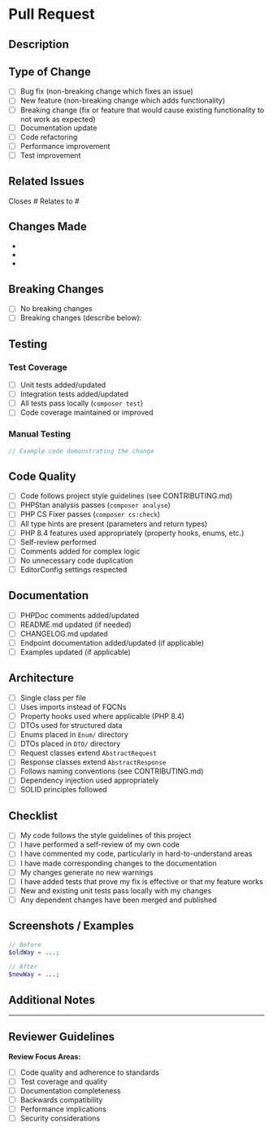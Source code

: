 # Pull Request

## Description
<!-- Provide a clear and concise description of your changes -->

## Type of Change
<!-- Mark the relevant option with an "x" -->

- [ ] Bug fix (non-breaking change which fixes an issue)
- [ ] New feature (non-breaking change which adds functionality)
- [ ] Breaking change (fix or feature that would cause existing functionality to not work as expected)
- [ ] Documentation update
- [ ] Code refactoring
- [ ] Performance improvement
- [ ] Test improvement

## Related Issues
<!-- Link related issues here using #issue_number -->
Closes #
Relates to #

## Changes Made
<!-- List the main changes made in this PR -->

-
-
-

## Breaking Changes
<!-- If this introduces breaking changes, describe them here and update CHANGELOG.md -->

- [ ] No breaking changes
- [ ] Breaking changes (describe below):

## Testing
<!-- Describe how you tested your changes -->

### Test Coverage
- [ ] Unit tests added/updated
- [ ] Integration tests added/updated
- [ ] All tests pass locally (`composer test`)
- [ ] Code coverage maintained or improved

### Manual Testing
<!-- Describe manual testing performed -->

```php
// Example code demonstrating the change
```

## Code Quality
<!-- Confirm code quality checks -->

- [ ] Code follows project style guidelines (see CONTRIBUTING.md)
- [ ] PHPStan analysis passes (`composer analyse`)
- [ ] PHP CS Fixer passes (`composer cs:check`)
- [ ] All type hints are present (parameters and return types)
- [ ] PHP 8.4 features used appropriately (property hooks, enums, etc.)
- [ ] Self-review performed
- [ ] Comments added for complex logic
- [ ] No unnecessary code duplication
- [ ] EditorConfig settings respected

## Documentation
<!-- Confirm documentation updates -->

- [ ] PHPDoc comments added/updated
- [ ] README.md updated (if needed)
- [ ] CHANGELOG.md updated
- [ ] Endpoint documentation added/updated (if applicable)
- [ ] Examples updated (if applicable)

## Architecture
<!-- Confirm adherence to project architecture -->

- [ ] Single class per file
- [ ] Uses imports instead of FQCNs
- [ ] Property hooks used where applicable (PHP 8.4)
- [ ] DTOs used for structured data
- [ ] Enums placed in `Enum/` directory
- [ ] DTOs placed in `DTO/` directory
- [ ] Request classes extend `AbstractRequest`
- [ ] Response classes extend `AbstractResponse`
- [ ] Follows naming conventions (see CONTRIBUTING.md)
- [ ] Dependency injection used appropriately
- [ ] SOLID principles followed

## Checklist
<!-- Final checklist before submitting -->

- [ ] My code follows the style guidelines of this project
- [ ] I have performed a self-review of my own code
- [ ] I have commented my code, particularly in hard-to-understand areas
- [ ] I have made corresponding changes to the documentation
- [ ] My changes generate no new warnings
- [ ] I have added tests that prove my fix is effective or that my feature works
- [ ] New and existing unit tests pass locally with my changes
- [ ] Any dependent changes have been merged and published

## Screenshots / Examples
<!-- If applicable, add screenshots or code examples -->

```php
// Before
$oldWay = ...;

// After
$newWay = ...;
```

## Additional Notes
<!-- Any additional information that reviewers should know -->

---

## Reviewer Guidelines
<!-- For reviewers -->

**Review Focus Areas:**
- [ ] Code quality and adherence to standards
- [ ] Test coverage and quality
- [ ] Documentation completeness
- [ ] Backwards compatibility
- [ ] Performance implications
- [ ] Security considerations
